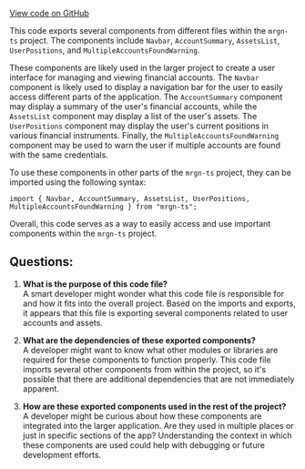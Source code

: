 [View code on GitHub](https://github.com/mrgnlabs/mrgn-ts/apps/marginfi-v2-ui/src/components/index.tsx)

This code exports several components from different files within the `mrgn-ts` project. The components include `Navbar`, `AccountSummary`, `AssetsList`, `UserPositions`, and `MultipleAccountsFoundWarning`.

These components are likely used in the larger project to create a user interface for managing and viewing financial accounts. The `Navbar` component is likely used to display a navigation bar for the user to easily access different parts of the application. The `AccountSummary` component may display a summary of the user's financial accounts, while the `AssetsList` component may display a list of the user's assets. The `UserPositions` component may display the user's current positions in various financial instruments. Finally, the `MultipleAccountsFoundWarning` component may be used to warn the user if multiple accounts are found with the same credentials.

To use these components in other parts of the `mrgn-ts` project, they can be imported using the following syntax:

```
import { Navbar, AccountSummary, AssetsList, UserPositions, MultipleAccountsFoundWarning } from "mrgn-ts";
```

Overall, this code serves as a way to easily access and use important components within the `mrgn-ts` project.

## Questions:

1. **What is the purpose of this code file?**\
   A smart developer might wonder what this code file is responsible for and how it fits into the overall project. Based on the imports and exports, it appears that this file is exporting several components related to user accounts and assets.

2. **What are the dependencies of these exported components?**\
   A developer might want to know what other modules or libraries are required for these components to function properly. This code file imports several other components from within the project, so it's possible that there are additional dependencies that are not immediately apparent.

3. **How are these exported components used in the rest of the project?**\
   A developer might be curious about how these components are integrated into the larger application. Are they used in multiple places or just in specific sections of the app? Understanding the context in which these components are used could help with debugging or future development efforts.
